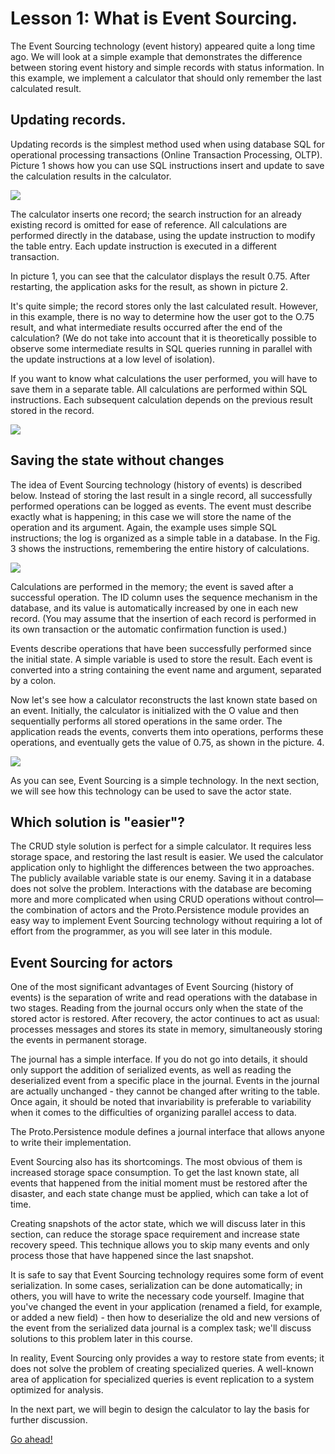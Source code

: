 # Lesson 1: What is Event Sourcing.

The Event Sourcing technology (event history) appeared quite a long time ago. We will look at a simple example that demonstrates the difference between storing event history and simple records with status information. In this example, we implement a calculator that should only remember the last calculated result.

## Updating records.

Updating records is the simplest method used when using database SQL for operational processing transactions (Online Transaction Processing, OLTP). Picture 1 shows how you can use SQL instructions insert and update to save the calculation results in the calculator.

![](../../images/9_1_1.png)

The calculator inserts one record; the search instruction for an already existing record is omitted for ease of reference. All calculations are performed directly in the database, using the update instruction to modify the table entry. Each update instruction is executed in a different transaction.

In picture 1, you can see that the calculator displays the result 0.75. After restarting, the application asks for the result, as shown in picture 2.

It's quite simple; the record stores only the last calculated result. However, in this example, there is no way to determine how the user got to the O.75 result, and what intermediate results occurred after the end of the calculation? (We do not take into account that it is theoretically possible to observe some intermediate results in SQL queries running in parallel with the update instructions at a low level of isolation).

If you want to know what calculations the user performed, you will have to save them in a separate table. All calculations are performed within SQL instructions. Each subsequent calculation depends on the previous result stored in the record.

![](../../images/9_1_2.png)

## Saving the state without changes

The idea of Event Sourcing technology (history of events) is described below. Instead of storing the last result in a single record, all successfully performed operations can be logged as events. The event must describe exactly what is happening; in this case we will store the name of the operation and its argument. Again, the example uses simple SQL instructions; the log is organized as a simple table in a database. In the Fig. 3 shows the instructions, remembering the entire history of calculations.

![](../../images/9_1_3.png)

Calculations are performed in the memory; the event is saved after a successful operation. The ID column uses the sequence mechanism in the database, and its value is automatically increased by one in each new record. (You may assume that the insertion of each record is performed in its own transaction or the automatic confirmation function is used.)

Events describe operations that have been successfully performed since the initial state. A simple variable is used to store the result. Each event is converted into a string containing the event name and argument, separated by a colon.

Now let's see how a calculator reconstructs the last known state based on an event. Initially, the calculator is initialized with the O value and then sequentially performs all stored operations in the same order. The application reads the events, converts them into operations, performs these operations, and eventually gets the value of 0.75, as shown in the picture. 4.

![](../../images/9_1_4.png)

As you can see, Event Sourcing is a simple technology. In the next section, we will see how this technology can be used to save the actor state.

## Which solution is "easier"?

The CRUD style solution is perfect for a simple calculator. It requires less storage space, and restoring the last result is easier. We used the calculator application only to highlight the differences between the two approaches. The publicly available variable state is our enemy. Saving it in a database does not solve the problem. Interactions with the database are becoming more and more complicated when using CRUD operations without control—the combination of actors and the Proto.Persistence module provides an easy way to implement Event Sourcing technology without requiring a lot of effort from the programmer, as you will see later in this module.

## Event Sourcing for actors

One of the most significant advantages of Event Sourcing (history of events) is the separation of write and read operations with the database in two stages. Reading from the journal occurs only when the state of the stored actor is restored. After recovery, the actor continues to act as usual: processes messages and stores its state in memory, simultaneously storing the events in permanent storage.

The journal has a simple interface. If you do not go into details, it should only support the addition of serialized events, as well as reading the deserialized event from a specific place in the journal. Events in the journal are actually unchanged - they cannot be changed after writing to the table. Once again, it should be noted that invariability is preferable to variability when it comes to the difficulties of organizing parallel access to data.

The Proto.Persistence module defines a journal interface that allows anyone to write their implementation.

Event Sourcing also has its shortcomings. The most obvious of them is increased storage space consumption. To get the last known state, all events that happened from the initial moment must be restored after the disaster, and each state change must be applied, which can take a lot of time.

Creating snapshots of the actor state, which we will discuss later in this section, can reduce the storage space requirement and increase state recovery speed. This technique allows you to skip many events and only process those that have happened since the last snapshot.

It is safe to say that Event Sourcing technology requires some form of event serialization. In some cases, serialization can be done automatically; in others, you will have to write the necessary code yourself. Imagine that you've changed the event in your application (renamed a field, for example, or added a new field) - then how to deserialize the old and new versions of the event from the serialized data journal is a complex task; we'll discuss solutions to this problem later in this course.

In reality, Event Sourcing only provides a way to restore state from events; it does not solve the problem of creating specialized queries. A well-known area of application for specialized queries is event replication to a system optimized for analysis.

In the next part, we will begin to design the calculator to lay the basis for further discussion.

[Go ahead!](../lesson-2)